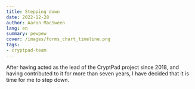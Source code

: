 ```yaml
---
title: Stepping down
date: 2022-12-28
author: Aaron MacSween
lang: en
summary: pewpew
cover: /images/forms_chart_timeline.png
tags:
- cryptpad-team
---
```


After having acted as the lead of the CryptPad project since 2018, and having contributed to it for more than seven years, I have decided that it is time for me to step down.


